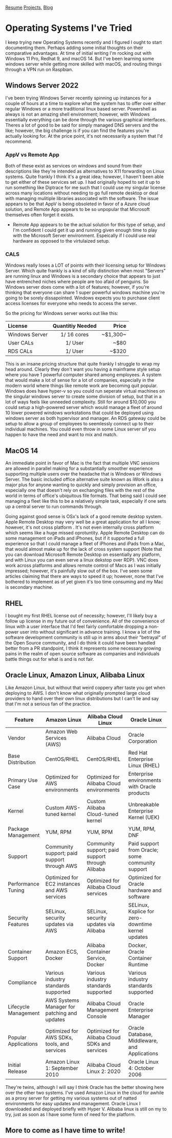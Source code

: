 [Resume](resume_page.md) [Projects](projects.md), [Blog](blog.md)

# Operating Systems I've Tried

I keep trying new Operating Systems recently and I figured I ought to start documenting them. Perhaps adding some initial thoughts on their comparative advantages. At time of initial writing I'm rocking out with Windows 11 Pro, Redhat 9, and macOS 14. But I've been learning some windows server while getting more skilled with macOS, and routing things through a VPN run on Raspbian. 

## Windows Server 2022

I've been trying Windows Server recently spinning up instances for a couple of hours at a time to explore what the system has to offer over either regular Windows or a more traditional linux based server. Powershell as always is not an amazing shell environment; however, with Windows essentially everything can be done through the various graphical interfaces. Theres a lot of good to be said for simply managed DNS servers and the like; however, the big challenge is if you can find the features you're actually looking for. At the price point, it's not necessarily a system that I'd recommend.

### AppV vs Remote App

Both of these exist as services on windows and sound from their descriptions like they're intended as alternatives to X11 forwarding on Linux systems. Quite frankly I think it's a great idea; however, I haven't been able to get either of these services set up. I had originally hoped to set it up to run something like Diptrace for me such that I could use my singular license across many locations without needing to go full remote desktop or deal with managing mulitiple libraries associated with the software. The issue appears to be that AppV is being obsoleted in favor of a Azure cloud solution, and Remote App appears to be so unpopular that Microsoft themselves often forget it exists.

- Remote App appears to be the actual solution for this type of setup, and I'm confident I could get it up and running given enough time to play with the Microsoft Server environment. Espeically if I could use real hardware as opposed to the virtulaized setup.

### CALS

Windows really loses a LOT of points with their licensing setup for Windows Server. Which quite frankly is a kind of silly distinction when most "Servers" are running linux and Windows is a secondary choice that appears to just have entrenched niches where people are too afaid of penguins. So Windows server does come with a lot of features; however, if you're thinking that everyone can share 1 super powerful windows machine you're going to be sorely dissapointed. Windows expects you to purchase client access licenses for everyone who needs to access the server.

So the pricing for Windows server works out like this:

| License | Quantitiy Needed | Price |
| :------- | :------: | -------: |
| Windows Server | 1/ 16 cores | ~$1,300~ |
| User CALs | 1/ User | ~$80 |
| RDS CALs | 1/ User | ~$320 |

This is an insane pricing structure that quite frankly I struggle to wrap my head around. Clearly they don't want you having a mainframe style setup where you have 1 powerful computer shared among employees. A system that would make a lot of sense for a lot of companies, especially in the modern world where things like remote work are becoming quit popular. Windows does have hyper-v so you could run seperate virtual machines on the singular windows server to create some division of setup, but that in a lot of ways feels like unneeded complexity. Still for around $10,000 you could setup a high-powered server which would manage a fleet of around 10 lower powered windows workstations that could be deployed using windows server as both hypervisor and manager. An RDS gateway could be setup to allow a group of employees to seemlessly connect up to their individual machines. You could even throw in some Linux server sif you happen to have the need and want to mix and match. 

## MacOS 14
An immediate point in favor of Mac is the fact that multiple VNC sessions are allowed in parallel making for a substantially smoother experience supporting multiple users over the headache that is Windows or Windows Server. The basic included office alternative suite known as iWork is also a major plus for anyone wanting to quickly and simply provision an office, especially one that doesn't rely on exchanging files with the rest of the world in terms of office's ubiquitous file formats. That being said I could see managing a fleet like this to be a relatively simple task, especially if one sets up a central server to run commands through. 

Going against good sense is OSx's lack of a good remote desktop system. Apple Remote Desktop may very well be a great application for all I know; however, it's not cross platform . It's not even internally cross platform which seems like a huge missed oprotuntity. Apple Remote Desktop can do some management on iPads and iPhones, but if it supported a full experience so that I could manage a fleet of iPhones and iPads from a Mac, that would almost make up for the lack of cross system support (Note that you can download Microsoft Remote Desktop on essentially any platform, and with Linux you can even serve a linux dekstop over RDP). VNC does work across platforms and allows remote control of Macs as I was initially impressed; however, it's painfully slow out of the box. I've seen some articles claiming that there are ways to speed it up; however, none that I've bothered to implement as of yet given it's too time consuming and my Mac is secondary machine.

## RHEL 
I bought my first RHEL license out of necessity; however, I'll likely buy a follow up license in my future out of convenience. All of the convenience of linux with a user interface that I'd feel fairly comfortable dropping a non-power user into without significant in advance training. I know a lot of the software development community is still up in arms about their "betrayal" of the Open Source community, and I do think it could have been handled better from a PR standpoint, I think it represents some necessary growing pains in the realm of open source software as companies and individuals battle things out for what is and is not fair. 

## Oracle Linux, Amazon Linux, Alibaba Linux
Like Amazon Linux, but without that weird coppery after taste you get when deploying to AWS. I don't know what originally prompted large cloud providers to hand over their own linux distributions but I can't lie and say that I'm not a serious fan of the practice. 

| Feature            | Amazon Linux                      | Alibaba Cloud Linux               | Oracle Linux                      |
| ------------------ | --------------------------------- | --------------------------------- | --------------------------------- |
| Vendor             | Amazon Web Services (AWS)         | Alibaba Cloud                     | Oracle Corporation                |
| Base Distribution  | CentOS/RHEL                       | CentOS/RHEL                       | Red Hat Enterprise Linux (RHEL)   |
| Primary Use Case   | Optimized for AWS environments    | Optimized for Alibaba Cloud environments | Enterprise environments with Oracle products |
| Kernel             | Custom AWS-tuned kernel           | Custom Alibaba Cloud-tuned kernel | Unbreakable Enterprise Kernel (UEK) |
| Package Management | YUM, RPM                          | YUM, RPM                          | YUM, RPM, DNF                     |
| Support            | Community support; paid support through AWS | Community support; paid support through Alibaba | Paid support from Oracle; some community support |
| Performance Tuning | Optimized for EC2 instances and AWS services | Optimized for Alibaba Cloud services | Optimized for Oracle hardware and software |
| Security Features  | SELinux, security updates via AWS | SELinux, security updates via Alibaba | SELinux, Ksplice for zero-downtime kernel updates |
| Container Support  | Amazon ECS, Docker                | Alibaba Container Service, Docker | Docker, Oracle Container Runtime  |
| Compliance         | Various industry standards supported | Various industry standards supported | Various industry standards supported |
| Lifecycle Management | AWS Systems Manager for patching and updates | Alibaba Cloud Management Console | Oracle Enterprise Manager         |
| Popular Applications | Optimized for AWS SDKs, tools, and services | Optimized for Alibaba Cloud SDKs and services | Oracle Database, Middleware, and Applications |
| Initial Release    | Amazon Linux 1: September 2010    | Alibaba Cloud Linux 2: 2020       | Oracle Linux 4: October 2006      |

They're twins, although I will say I think Oracle has the better showing here over the other two systems. I've used Amazon Linux in the cloud for awhile as a proxy server for getting my various systems out of natted environments for easy updates and management. Oracle Linux I downloaded and deployed briefly with Hyper V. Alibaba linux is still on my to try, just as soon as I have some form of need for the platform. 

## More to come as I have time to write!
